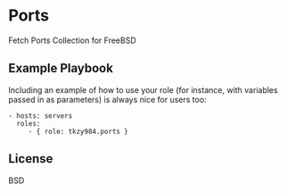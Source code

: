 Ports
=========

Fetch Ports Collection for FreeBSD

Example Playbook
----------------

Including an example of how to use your role (for instance, with variables passed in as parameters) is always nice for users too:

    - hosts: servers
      roles:
         - { role: tkzy984.ports }

License
-------

BSD

